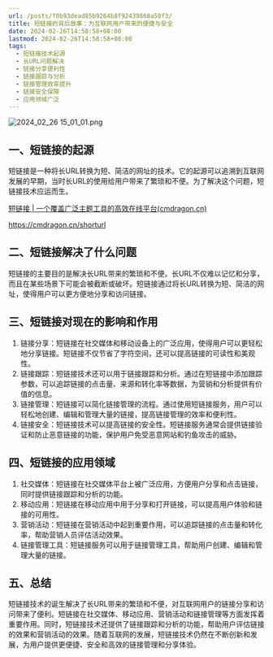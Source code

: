 ```yaml
---
url: /posts/f0b93dead85b9264b8f92439868a50f3/
title: 短链接的背后故事：为互联网用户带来的便捷与安全
date: 2024-02-26T14:58:58+08:00
lastmod: 2024-02-26T14:58:58+08:00
tags:
  - 短链接技术起源
  - 长URL问题解决
  - 链接分享便利性
  - 链接跟踪与分析
  - 链接管理效率提升
  - 链接安全保障
  - 应用领域广泛
---
```



<img src="https://static.cmdragon.cn/blog/images/2024_02_26 15_01_01.png@blog" title="2024_02_26 15_01_01.png" alt="2024_02_26 15_01_01.png"/>

## 一、短链接的起源

短链接是一种将长URL转换为短、简洁的网址的技术。它的起源可以追溯到互联网发展的早期，当时长URL的使用给用户带来了繁琐和不便。为了解决这个问题，短链接技术应运而生。

[短链接 | 一个覆盖广泛主题工具的高效在线平台(cmdragon.cn)](https://cmdragon.cn/shorturl)

https://cmdragon.cn/shorturl

## 二、短链接解决了什么问题

短链接的主要目的是解决长URL带来的繁琐和不便。长URL不仅难以记忆和分享，而且在某些场景下可能会被截断或破坏。短链接通过将长URL转换为短、简洁的网址，使得用户可以更方便地分享和访问链接。

## 三、短链接对现在的影响和作用

1. 链接分享：短链接在社交媒体和移动设备上的广泛应用，使得用户可以更轻松地分享链接。短链接不仅节省了字符空间，还可以提高链接的可读性和美观性。
2. 链接跟踪：短链接技术还可以用于链接跟踪和分析。通过在短链接中添加跟踪参数，可以追踪链接的点击量、来源和转化率等数据，为营销和分析提供有价值的信息。
3. 链接管理：短链接可以简化链接管理的流程。通过使用短链接服务，用户可以轻松地创建、编辑和管理大量的链接，提高链接管理的效率和便利性。
4. 链接安全：短链接技术可以提高链接的安全性。短链接服务通常会提供链接验证和防止恶意链接的功能，保护用户免受恶意网站和钓鱼攻击的威胁。

## 四、短链接的应用领域

1. 社交媒体：短链接在社交媒体平台上被广泛应用，方便用户分享和点击链接，同时提供链接跟踪和分析的功能。
2. 移动应用：短链接在移动应用中用于分享和打开链接，可以提高用户体验和链接的可用性。
3. 营销活动：短链接在营销活动中起到重要作用，可以追踪链接的点击量和转化率，帮助营销人员评估活动效果。
4. 链接管理工具：短链接服务可以用于链接管理工具，帮助用户创建、编辑和管理大量的链接。

## 五、总结

短链接技术的诞生解决了长URL带来的繁琐和不便，对互联网用户的链接分享和访问带来了便利。短链接在社交媒体、移动应用、营销活动和链接管理等方面发挥着重要作用。同时，短链接技术还提供了链接跟踪和分析的功能，帮助用户评估链接的效果和营销活动的效果。随着互联网的发展，短链接技术仍然在不断创新和发展，为用户提供更便捷、安全和高效的链接管理和分享体验。